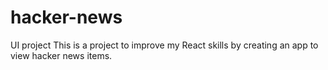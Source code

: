 # hacker-news
 UI project
This is a project to improve my React skills by creating an app to view hacker news items.